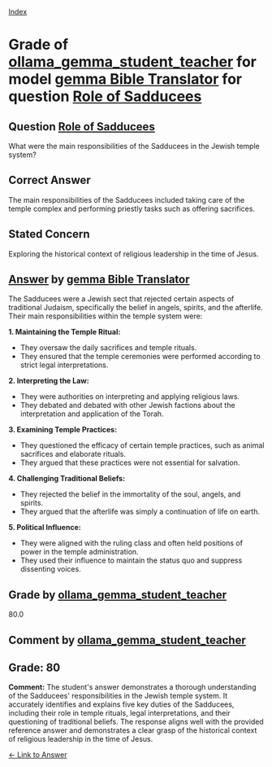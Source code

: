 
[Index](../../../../index.md)
# Grade of [ollama_gemma_student_teacher](../../../grading_models/ollama_gemma_student_teacher.md) for model [gemma Bible Translator](../../../answering_models/gemma_Bible_Translator.md) for question [Role of Sadducees](../../../questions/Role_of_Sadducees.md)

## Question [Role of Sadducees](../../../questions/Role_of_Sadducees.md)
What were the main responsibilities of the Sadducees in the Jewish temple system?

## Correct Answer
The main responsibilities of the Sadducees included taking care of the temple complex and performing priestly tasks such as offering sacrifices.

## Stated Concern
Exploring the historical context of religious leadership in the time of Jesus.

## [Answer](../Role_of_Sadducees.md) by [gemma Bible Translator](../../../answering_models/gemma_Bible_Translator.md)
The Sadducees were a Jewish sect that rejected certain aspects of traditional Judaism, specifically the belief in angels, spirits, and the afterlife. Their main responsibilities within the temple system were:

**1. Maintaining the Temple Ritual:**

* They oversaw the daily sacrifices and temple rituals.
* They ensured that the temple ceremonies were performed according to strict legal interpretations.

**2. Interpreting the Law:**

* They were authorities on interpreting and applying religious laws.
* They debated and debated with other Jewish factions about the interpretation and application of the Torah.

**3. Examining Temple Practices:**

* They questioned the efficacy of certain temple practices, such as animal sacrifices and elaborate rituals.
* They argued that these practices were not essential for salvation.

**4. Challenging Traditional Beliefs:**

* They rejected the belief in the immortality of the soul, angels, and spirits.
* They argued that the afterlife was simply a continuation of life on earth.

**5. Political Influence:**

* They were aligned with the ruling class and often held positions of power in the temple administration.
* They used their influence to maintain the status quo and suppress dissenting voices.

## Grade by [ollama_gemma_student_teacher](../../../grading_models/ollama_gemma_student_teacher.md)
80.0

## Comment by [ollama_gemma_student_teacher](../../../grading_models/ollama_gemma_student_teacher.md)
## Grade: 80

**Comment:** The student's answer demonstrates a thorough understanding of the Sadducees' responsibilities in the Jewish temple system. It accurately identifies and explains five key duties of the Sadducees, including their role in temple rituals, legal interpretations, and their questioning of traditional beliefs. The response aligns well with the provided reference answer and demonstrates a clear grasp of the historical context of religious leadership in the time of Jesus.

[&lt;- Link to Answer](../Role_of_Sadducees.md)
